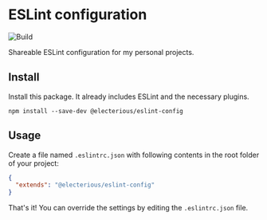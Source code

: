 # ESLint configuration

![Build](https://github.com/electerious/eslint-config/workflows/Build/badge.svg)

Shareable ESLint configuration for my personal projects.

## Install

Install this package. It already includes ESLint and the necessary plugins.

```
npm install --save-dev @electerious/eslint-config
```

## Usage

Create a file named `.eslintrc.json` with following contents in the root folder of your project:

```json
{
  "extends": "@electerious/eslint-config"
}
```

That's it! You can override the settings by editing the `.eslintrc.json` file.
